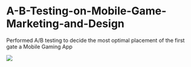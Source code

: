 # A-B-Testing-on-Mobile-Game-Marketing-and-Design
Performed A/B testing to decide the most optimal placement of the first gate a Mobile Gaming App

![](https://thetool.io/wp-content/uploads/2018/11/ab-testing-1024x683.jpg)
